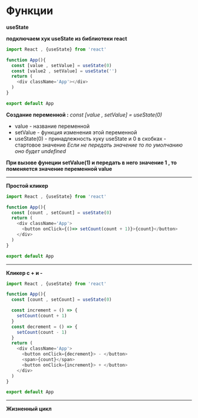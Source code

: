 # Функции 

**useState**

**подключаем хук useState из библиотеки react**

```javascript
import React , {useState} from 'react'

function App(){
  const [value , setValue] = useState(0)
  const [value2 , setValue] = useState('')
  return (
    <div className='App'></div>
  )
}

export default App
```

**Создание переменной :**
*const [value , setValue] = useState(0)*
* value - название переменной
* setValue - функция изменения этой переменной 
* useState(0) - принадлежность хуку useState  и 0 в скобках - стартовое значение 
*Если не передать значение то по умолчанию оно будет undefined*

**При вызове фунеции setValue(1) и передать в него значение 1 , то поменяется значение переменной value**

---

**Простой кликер**

```javascript
import React , {useState} from 'react'

function App(){
  const [count , setCount] = useState(0)
  return (
    <div className='App'>
      <button onClick={()=> setCount(count + 1)}>{count}</button>
    </div>
  )
}

export default App
```

---

**Кликер с + и -**

```javascript
import React , {useState} from 'react'

function App(){
  const [count , setCount] = useState(0)

  const increment = () => {
    setCount(count + 1)
  }
  const decrement = () => {
    setCount(count - 1)
  }
  return (
    <div className='App'>
      <button onClick={decrement}> - </button>
      <span>{count}</span>
      <button onClick={increment}> + </button>
    </div>
  )
}

export default App
```

---

**Жизненный цикл**